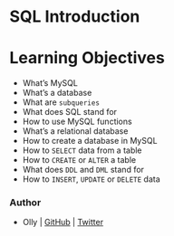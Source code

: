 # SQL Introduction

# Learning Objectives

* What’s MySQL
* What’s a database
* What are `subqueries`
* What does SQL stand for
* How to use MySQL functions
* What’s a relational database
* How to create a database in MySQL
* How to `SELECT` data from a table
* How to `CREATE` or `ALTER` a table
* What does `DDL` and `DML` stand for
* How to `INSERT`, `UPDATE` or `DELETE` data


### Author
* Olly | [GitHub](https://github.com/ollyimanishimwe) | [Twitter](https://twitter.com/OllyImanishimwe)